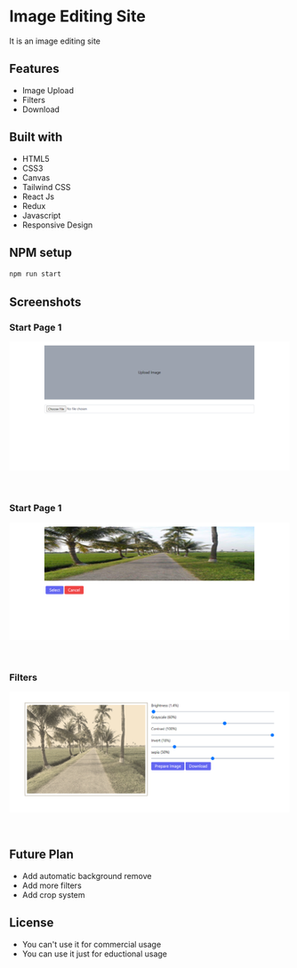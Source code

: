 
# Image Editing Site

It is an image editing site



## Features
- Image Upload
- Filters
- Download


## Built with
- HTML5
- CSS3
- Canvas
- Tailwind CSS
- React Js
- Redux
- Javascript
- Responsive Design

## NPM setup
```bash
npm run start
```

## Screenshots
### Start Page 1

![AppScreenshort](https://github.com/Argha-Nilanjon-Nondi/image-editing-site-react/blob/master/screenshot/start_page_without_image.png?raw=true)

<br>

### Start Page 1

![AppScreenshort](https://github.com/Argha-Nilanjon-Nondi/image-editing-site-react/blob/master/screenshot/start_page_with_image.png?raw=true)

<br>

### Filters

![AppScreenshort](https://github.com/Argha-Nilanjon-Nondi/image-editing-site-react/blob/master/screenshot/filter_control.png?raw=true)

<br>



## Future Plan
- Add automatic background remove
- Add more filters
- Add crop system

## License
- You can't use it for commercial usage
- You can use it just for eductional usage